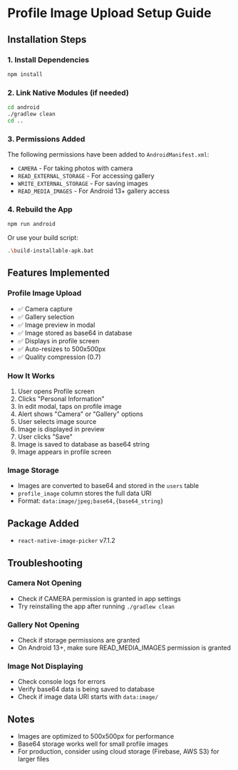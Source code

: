 # Profile Image Upload Setup Guide

## Installation Steps

### 1. Install Dependencies
```bash
npm install
```

### 2. Link Native Modules (if needed)
```bash
cd android
./gradlew clean
cd ..
```

### 3. Permissions Added
The following permissions have been added to `AndroidManifest.xml`:
- `CAMERA` - For taking photos with camera
- `READ_EXTERNAL_STORAGE` - For accessing gallery
- `WRITE_EXTERNAL_STORAGE` - For saving images
- `READ_MEDIA_IMAGES` - For Android 13+ gallery access

### 4. Rebuild the App
```bash
npm run android
```

Or use your build script:
```bash
.\build-installable-apk.bat
```

## Features Implemented

### Profile Image Upload
- ✅ Camera capture
- ✅ Gallery selection
- ✅ Image preview in modal
- ✅ Image stored as base64 in database
- ✅ Displays in profile screen
- ✅ Auto-resizes to 500x500px
- ✅ Quality compression (0.7)

### How It Works
1. User opens Profile screen
2. Clicks "Personal Information"
3. In edit modal, taps on profile image
4. Alert shows "Camera" or "Gallery" options
5. User selects image source
6. Image is displayed in preview
7. User clicks "Save"
8. Image is saved to database as base64 string
9. Image appears in profile screen

### Image Storage
- Images are converted to base64 and stored in the `users` table
- `profile_image` column stores the full data URI
- Format: `data:image/jpeg;base64,{base64_string}`

## Package Added
- `react-native-image-picker` v7.1.2

## Troubleshooting

### Camera Not Opening
- Check if CAMERA permission is granted in app settings
- Try reinstalling the app after running `./gradlew clean`

### Gallery Not Opening
- Check if storage permissions are granted
- On Android 13+, make sure READ_MEDIA_IMAGES permission is granted

### Image Not Displaying
- Check console logs for errors
- Verify base64 data is being saved to database
- Check if image data URI starts with `data:image/`

## Notes
- Images are optimized to 500x500px for performance
- Base64 storage works well for small profile images
- For production, consider using cloud storage (Firebase, AWS S3) for larger files

